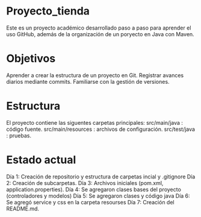 # Proyecto_tienda
Este es un proyecto académico desarrollado paso a paso para aprender el uso GitHub, además de la organización de un poryecto en Java con Maven.

# Objetivos 
Aprender a crear la estructura de un proyecto en Git.
Registrar avances diarios mediante commits.
Familiarse con la gestión de versiones. 

# Estructura 
El proyecto contiene las siguentes carpetas principales:
src/main/java : código fuente.
src/main/resources : archivos de configuración.
src/test/java : pruebas.

# Estado actual
Día 1: Creación de repositorio y estructura de carpetas incial y .gitignore
Día 2: Creación de subcarpetas.
Día 3: Archivos iniciales (pom.xml, application.properties).
Día 4: Se agregaron clases bases del proyecto (controladores y modelos)
Día 5: Se agregaron clases y código java
Día 6: Se agregó service y css en la carpeta resourses
Día 7: Creación del README.md.

